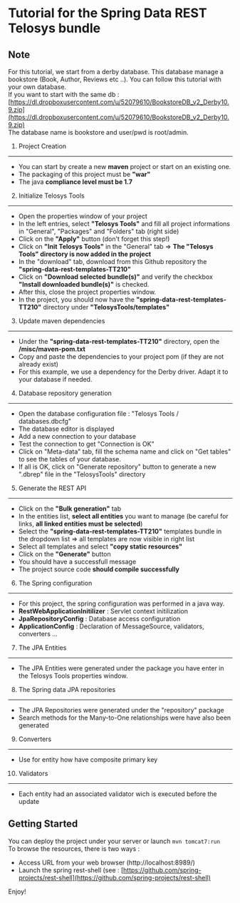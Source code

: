 Tutorial for the Spring Data REST Telosys bundle
===========================================

Note
-----
For this tutorial, we start from a derby database. This database manage a bookstore (Book, Author, Reviews etc ..). 
You can follow this tutorial with your own database.  
If you want to start with the same db : [https://dl.dropboxusercontent.com/u/52079610/BookstoreDB_v2_Derby10.9.zip](https://dl.dropboxusercontent.com/u/52079610/BookstoreDB_v2_Derby10.9.zip)  
The database name is bookstore and user/pwd is root/admin.

1. Project Creation
----------------

* You can start by create a new __maven__ project or start on an existing one.
* The packaging of this project must be __"war"__
* The java __compliance level must be 1.7__

2. Initialize Telosys Tools
----------------------------------
- Open the properties window of your project
- In the left entries, select __"Telosys Tools"__ and fill all project informations in "General", "Packages" and "Folders" tab (right side)
- Click on the __"Apply"__ button (don't forget this step!)
- Click on __"Init Telosys Tools"__ in the "General" tab => __The "Telosys Tools" directory is now added in the project__
- In the "download" tab, download from this Github repository the __"spring-data-rest-templates-TT210"__
- Click on __"Download selected bundle(s)"__ and verify the checkbox __"Install downloaded bundle(s)"__ is checked.
- After this, close the project properties window.
- In the project, you should now have the __"spring-data-rest-templates-TT210"__ directory under __"TelosysTools/templates"__

3. Update maven dependencies
----------------------------------
- Under the __"spring-data-rest-templates-TT210"__ directory, open the __/misc/maven-pom.txt__
- Copy and paste the dependencies to your project pom (if they are not already exist)
- For this example, we use a dependency for the Derby driver. Adapt it to your database if needed.

4. Database repository generation
-------------------------------
- Open the database configuration file : "Telosys Tools / databases.dbcfg"
- The database editor is displayed
- Add a new connection to your database
- Test the connection to get "Connection is OK"
- Click on "Meta-data" tab, fill the schema name and click on "Get tables" to see the tables of your database.
- If all is OK, click on "Generate repository" button to generate a new ".dbrep" file in the "TelosysTools" directory 

5. Generate the REST API
----------------------------
- Click on the __"Bulk generation"__ tab
- In the entities list, __select all entities__ you want to manage (be careful for links, __all linked entities must be selected__)
- Select the __"spring-data-rest-templates-TT210"__ templates bundle in the dropdown list => all templates are now visible in right list
- Select all templates and select __"copy static resources"__
- Click on the __"Generate"__ button
- You should have a successfull message
- The project source code __should compile successfully__

6. The Spring configuration
-----------------------------
- For this project, the spring configuration was performed in a java way.
- __RestWebApplicationInitilizer__ : Servlet context initilization
- __JpaRepositoryConfig__ : Database access configuration
- __ApplicationConfig__ : Declaration of MessageSource, validators, converters ...


7. The JPA Entities
----------------
- The JPA Entities were generated under the package you have enter in the Telosys Tools properties window.

8. The Spring data JPA repositories
------------------------------------------
- The JPA Repositories were generated under the "repository" package
- Search methods for the Many-to-One relationships were have also been generated

9. Converters
------------------------------
- Use for entity how have composite primary key

10. Validators
------------------------------
- Each entity had an associated validator wich is executed before the update



Getting Started 
----------------
You can deploy the project under your server or launch ``` mvn tomcat7:run ```  
To browse the resources, there is two ways :
- Access URL from your web browser (http://localhost:8989/)
- Launch the spring rest-shell (see : [https://github.com/spring-projects/rest-shell](https://github.com/spring-projects/rest-shell)

Enjoy!
